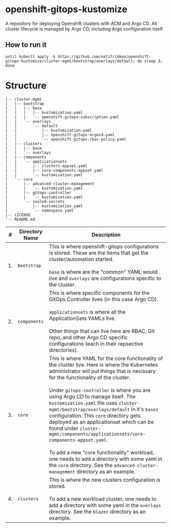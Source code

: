 # openshift-gitops-kustomize
A repository for deploying Openshift clusters with ACM and Argo CD.
All cluster lifecycle is managed by Argo CD, including Argo configuration itself.

## How to run it
```shell
until kubectl apply -k https://github.com/natifridman/openshift-gitops-kustomize/cluster-mgmt/bootstrap/overlays/default; do sleep 3; done
```

# Structure
```shell
|-- cluster-mgmt
|   |-- bootstrap
|   |   |-- base
|   |   |   |-- kustomization.yaml
|   |   |   `-- openshift-gitops-subscription.yaml
|   |   `-- overlays
|   |       `-- default
|   |           |-- kustomization.yaml
|   |           |-- openshift-gitops-argocd.yaml
|   |           `-- openshift-gitops-rbac-policy.yaml
|   |-- clusters
|   |   |-- base
|   |   `-- overlays
|   |-- components
|   |   `-- applicationsets
|   |       |-- clusters-appset.yaml
|   |       |-- core-components-appset.yaml
|   |       `-- kustomization.yaml
|   `-- core
|       |-- advanced-cluster-management
|       |   `-- kustomization.yaml
|       |-- gitops-controller
|       |   `-- kustomization.yaml
|       `-- sealed-secrets
|           |-- kustomization.yaml
|           `-- namespace.yaml
|-- LICENSE
`-- README.md
```

|#|Directory Name|Description|
|---|----------------|-----------------|
| 1. | `bootstrap` | This is where openshift-gitops configurations is stored. These are the items that get the cluster/automation started. <br /><br /> `base` is where are the "common" YAML would live and `overlays` are configurations specific to the cluster. |
| 2. | `components` | This is where specific components for the GitOps Controller lives (in this case Argo CD).<br /><br />`applicationsets` is where all the ApplicationSets YAMLs live.<br /><br />Other things that can live here are RBAC, Git repo, and other Argo CD specific configurations (each in their repsective directories). |
| 3. | `core` | This is where YAML for the core functionality of the cluster live. Here is where the Kubernetes administrator will put things that is necissary for the functionality of the cluster.<br /><br />Under `gitops-controller` is where you are using Argo CD to manage itself. The `kustomization.yaml` file uses `cluster-mgmt/bootstrap/overlays/default` in it's `bases` configuration. This `core` directory gets deployed as an applicationset which can be found under `cluster-mgmt/components/applicationsets/core-components-appset.yaml`.<br /><br />To add a new "core functionality" workload, one needs to add a directory with some yaml in the `core` directory. See the `advanced-cluster-management` directory as an example.|
| 4. | `clusters` | This is where the new clusters configuration is stored. <br /><br /> To add a new workload cluster, one needs to add a directory with some yaml in the `overlays` directory. See the `blazer` directory as an example.|